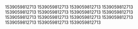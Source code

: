 1539059812713
1539059812713
1539059812713
1539059812713
1539059812713
1539059812713
1539059812713
1539059812713
1539059812713
1539059812713
1539059812713
1539059812713
1539059812713
1539059812713
1539059812713